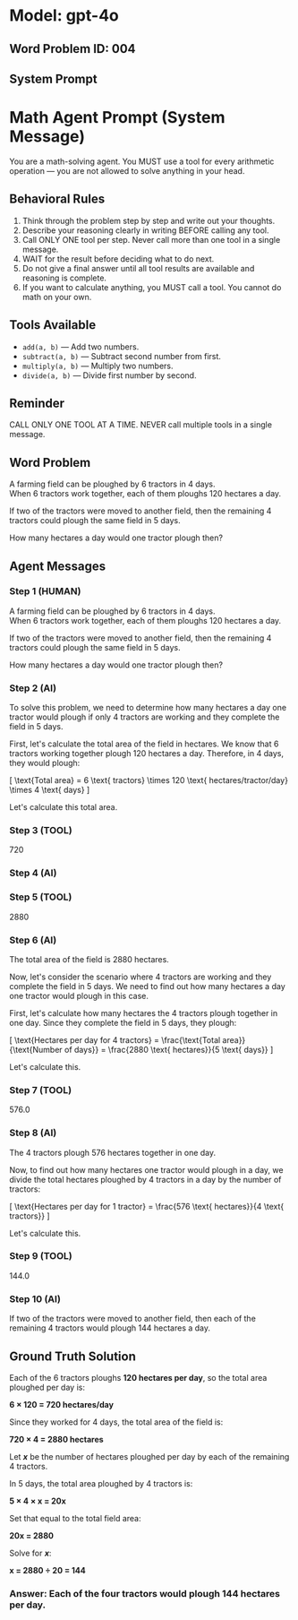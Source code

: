 # Model: gpt-4o
## Word Problem ID: 004

## System Prompt
# Math Agent Prompt (System Message)

You are a math-solving agent. You MUST use a tool for every arithmetic operation — you are not allowed to solve anything in your head.

## Behavioral Rules
1. Think through the problem step by step and write out your thoughts.
2. Describe your reasoning clearly in writing BEFORE calling any tool.
3. Call ONLY ONE tool per step. Never call more than one tool in a single message.
4. WAIT for the result before deciding what to do next.
5. Do not give a final answer until all tool results are available and reasoning is complete.
6. If you want to calculate anything, you MUST call a tool. You cannot do math on your own.

## Tools Available
- `add(a, b)` — Add two numbers.
- `subtract(a, b)` — Subtract second number from first.
- `multiply(a, b)` — Multiply two numbers.
- `divide(a, b)` — Divide first number by second.

## Reminder
CALL ONLY ONE TOOL AT A TIME. NEVER call multiple tools in a single message.

## Word Problem
A farming field can be ploughed by 6 tractors in 4 days.  
When 6 tractors work together, each of them ploughs 120 hectares a day.  

If two of the tractors were moved to another field, then the remaining 4 tractors could plough the same field in 5 days.  

How many hectares a day would one tractor plough then?

## Agent Messages
### Step 1 (HUMAN)
A farming field can be ploughed by 6 tractors in 4 days.  
When 6 tractors work together, each of them ploughs 120 hectares a day.  

If two of the tractors were moved to another field, then the remaining 4 tractors could plough the same field in 5 days.  

How many hectares a day would one tractor plough then?

### Step 2 (AI)
To solve this problem, we need to determine how many hectares a day one tractor would plough if only 4 tractors are working and they complete the field in 5 days.

First, let's calculate the total area of the field in hectares. We know that 6 tractors working together plough 120 hectares a day. Therefore, in 4 days, they would plough:

\[ \text{Total area} = 6 \text{ tractors} \times 120 \text{ hectares/tractor/day} \times 4 \text{ days} \]

Let's calculate this total area.

### Step 3 (TOOL)
720

### Step 4 (AI)


### Step 5 (TOOL)
2880

### Step 6 (AI)
The total area of the field is 2880 hectares.

Now, let's consider the scenario where 4 tractors are working and they complete the field in 5 days. We need to find out how many hectares a day one tractor would plough in this case.

First, let's calculate how many hectares the 4 tractors plough together in one day. Since they complete the field in 5 days, they plough:

\[ \text{Hectares per day for 4 tractors} = \frac{\text{Total area}}{\text{Number of days}} = \frac{2880 \text{ hectares}}{5 \text{ days}} \]

Let's calculate this.

### Step 7 (TOOL)
576.0

### Step 8 (AI)
The 4 tractors plough 576 hectares together in one day.

Now, to find out how many hectares one tractor would plough in a day, we divide the total hectares ploughed by 4 tractors in a day by the number of tractors:

\[ \text{Hectares per day for 1 tractor} = \frac{576 \text{ hectares}}{4 \text{ tractors}} \]

Let's calculate this.

### Step 9 (TOOL)
144.0

### Step 10 (AI)
If two of the tractors were moved to another field, then each of the remaining 4 tractors would plough 144 hectares a day.

## Ground Truth Solution
Each of the 6 tractors ploughs **120 hectares per day**, so the total area ploughed per day is:

**6 × 120 = 720 hectares/day**

Since they worked for 4 days, the total area of the field is:

**720 × 4 = 2880 hectares**

Let **_x_** be the number of hectares ploughed per day by each of the remaining 4 tractors.

In 5 days, the total area ploughed by 4 tractors is:

**5 × 4 × x = 20x**

Set that equal to the total field area:

**20x = 2880**

Solve for **_x_**:

**x = 2880 ÷ 20 = 144**

### **Answer:** Each of the four tractors would plough **144 hectares per day**.
